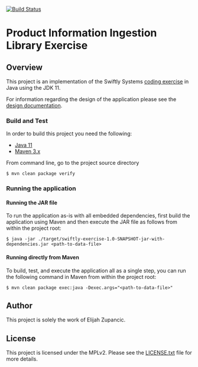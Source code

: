 [![Build Status](https://travis-ci.org/dekobon/product-record-ingestor-exercise.svg?branch=master)](https://travis-ci.org/dekobon/product-record-ingestor-exercise)
# Product Information Ingestion Library Exercise

## Overview

This project is an implementation of the Swiftly Systems 
[coding exercise](https://github.com/Swiftly-Systems/code-exercise-services)
in Java using the JDK 11.

For information regarding the design of the application please see the 
[design documentation](DESIGN.md).

### Build and Test
In order to build this project you need the following:

* [Java 11](http://www.oracle.com/technetwork/java/javase/downloads/index.html)
* [Maven 3.x](https://maven.apache.org/)

From command line, go to the project source directory
```
$ mvn clean package verify
```

### Running the application

#### Running the JAR file

To run the application as-is with all embedded dependencies, first build the
application using Maven and then execute the JAR file as follows from within
the project root: 

```
$ java -jar ./target/swiftly-exercise-1.0-SNAPSHOT-jar-with-dependencies.jar <path-to-data-file>
```

#### Running directly from Maven

To build, test, and execute the application all as a single step, you can run 
the following command in Maven from within the project root:

```
$ mvn clean package exec:java -Dexec.args="<path-to-data-file>"
```

## Author

This project is solely the work of Elijah Zupancic.

## License

This project is licensed under the MPLv2. Please see the 
[LICENSE.txt](/LICENSE.txt) file for more details. 
